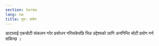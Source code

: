 ```yaml
---
section: terms
lang: ne
title: पुन: प्रयोग 
---
```


डाटालाई एकचोटी संकलन गरेर प्रसोधन गरिसकेपछि भिन्न उद्देश्यको लागि अनगिन्ति चोटी प्रयोग गर्न सकिन्छ ।
